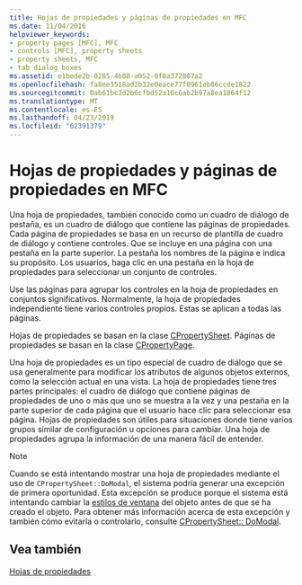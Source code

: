 ```yaml
---
title: Hojas de propiedades y páginas de propiedades en MFC
ms.date: 11/04/2016
helpviewer_keywords:
- property pages [MFC], MFC
- controls [MFC], property sheets
- property sheets, MFC
- tab dialog boxes
ms.assetid: e1bede2b-0285-4b88-a052-0f8a372807a2
ms.openlocfilehash: fa8ee3518ad2b32e0eace77f0961eb86ccde1822
ms.sourcegitcommit: 0ab61bc3d2b6cfbd52a16c6ab2b97a8ea1864f12
ms.translationtype: MT
ms.contentlocale: es-ES
ms.lasthandoff: 04/23/2019
ms.locfileid: "62391379"
---
```

# <a name="property-sheets-and-property-pages-in-mfc"></a>Hojas de propiedades y páginas de propiedades en MFC

Una hoja de propiedades, también conocido como un cuadro de diálogo de pestaña, es un cuadro de diálogo que contiene las páginas de propiedades. Cada página de propiedades se basa en un recurso de plantilla de cuadro de diálogo y contiene controles. Que se incluye en una página con una pestaña en la parte superior. La pestaña los nombres de la página e indica su propósito. Los usuarios, haga clic en una pestaña en la hoja de propiedades para seleccionar un conjunto de controles.

Use las páginas para agrupar los controles en la hoja de propiedades en conjuntos significativos. Normalmente, la hoja de propiedades independiente tiene varios controles propios. Estas se aplican a todas las páginas.

Hojas de propiedades se basan en la clase [CPropertySheet](../mfc/reference/cpropertysheet-class.md). Páginas de propiedades se basan en la clase [CPropertyPage](../mfc/reference/cpropertypage-class.md).

Una hoja de propiedades es un tipo especial de cuadro de diálogo que se usa generalmente para modificar los atributos de algunos objetos externos, como la selección actual en una vista. La hoja de propiedades tiene tres partes principales: el cuadro de diálogo que contiene páginas de propiedades de uno o más que uno se muestra a la vez y una pestaña en la parte superior de cada página que el usuario hace clic para seleccionar esa página. Hojas de propiedades son útiles para situaciones donde tiene varios grupos similar de configuración u opciones para cambiar. Una hoja de propiedades agrupa la información de una manera fácil de entender.

> [!NOTE]
>  Cuando se está intentando mostrar una hoja de propiedades mediante el uso de `CPropertySheet::DoModal`, el sistema podría generar una excepción de primera oportunidad. Esta excepción se produce porque el sistema está intentando cambiar la [estilos de ventana](../mfc/reference/styles-used-by-mfc.md#window-styles) del objeto antes de que se ha creado el objeto. Para obtener más información acerca de esta excepción y también cómo evitarla o controlarlo, consulte [CPropertySheet:: DoModal](../mfc/reference/cpropertysheet-class.md#domodal).

## <a name="see-also"></a>Vea también

[Hojas de propiedades](../mfc/property-sheets-mfc.md)
